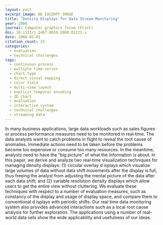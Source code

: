 ```yaml
---
layout: post
excerpt_image: NO_EXCERPT_IMAGE
title: "Density Displays for Data Stream Monitoring"
year: 2008
journal: Computer graphics forum (Print)
doi: 10.1111/j.1467-8659.2008.01222.x
date: 2008-05-01
citation_count: 33
categories:
  - evaluation
  - technical challenges
tags:
  - continuous process
  - multiple time-series
  - chart type
  - direct visual mapping
  - color field
  - multi-view layout
  - explicit temporal encoding
  - 2D chart
  - evaluation
  - interactive system
  - technical challenges
  - streaming data
---
```

In many business applications, large data workloads such as sales figures or process performance measures need to be monitored in real‐time. The data analysts want to catch problems in flight to reveal the root cause of anomalies. Immediate actions need to be taken before the problems become too expensive or consume too many resources. In the meantime, analysts need to have the “big picture” of what the information is about. In this paper, we derive and analyze two real‐time visualization techniques for managing density displays: (1) circular overlay d isplays which visualize large volumes of data without data shift movements after the display is full, thus freeing the analyst from adjusting the mental picture of the data after each data shift; and (2) variable resolution density displays which allow users to get the entire view without cluttering. We evaluate these techniques with respect to a number of evaluation measures, such as constancy of the display and usage of display space, and compare them to conventional d isplays with periodic shifts. Our real time data monitoring system also provides advanced interactions such as a local root cause analysis for further exploration. The applications using a number of real‐world data sets show the wide applicability and usefulness of our ideas.
